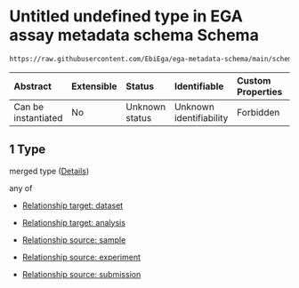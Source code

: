 # Untitled undefined type in EGA assay metadata schema Schema

```txt
https://raw.githubusercontent.com/EbiEga/ega-metadata-schema/main/schemas/EGA.assay.json#/properties/assayRelationships/items/allOf/1/anyOf/0/allOf/1
```



| Abstract            | Extensible | Status         | Identifiable            | Custom Properties | Additional Properties | Access Restrictions | Defined In                                                                 |
| :------------------ | :--------- | :------------- | :---------------------- | :---------------- | :-------------------- | :------------------ | :------------------------------------------------------------------------- |
| Can be instantiated | No         | Unknown status | Unknown identifiability | Forbidden         | Allowed               | none                | [EGA.assay.json\*](../../../schemas/EGA.assay.json "open original schema") |

## 1 Type

merged type ([Details](ega-11-properties-assay-relationships-items-allof-relationship-constraints-for-an-assay-anyof-allowed-relationships-of-type-referencedby-main-ones-allof-1.md))

any of

*   [Relationship target: dataset](ega-12-definitions-relationship-target-dataset.md "check type definition")

*   [Relationship target: analysis](ega-12-definitions-relationship-target-analysis.md "check type definition")

*   [Relationship source: sample](ega-12-definitions-relationship-source-sample.md "check type definition")

*   [Relationship source: experiment](ega-12-definitions-relationship-source-experiment.md "check type definition")

*   [Relationship source: submission](ega-12-definitions-relationship-source-submission.md "check type definition")
